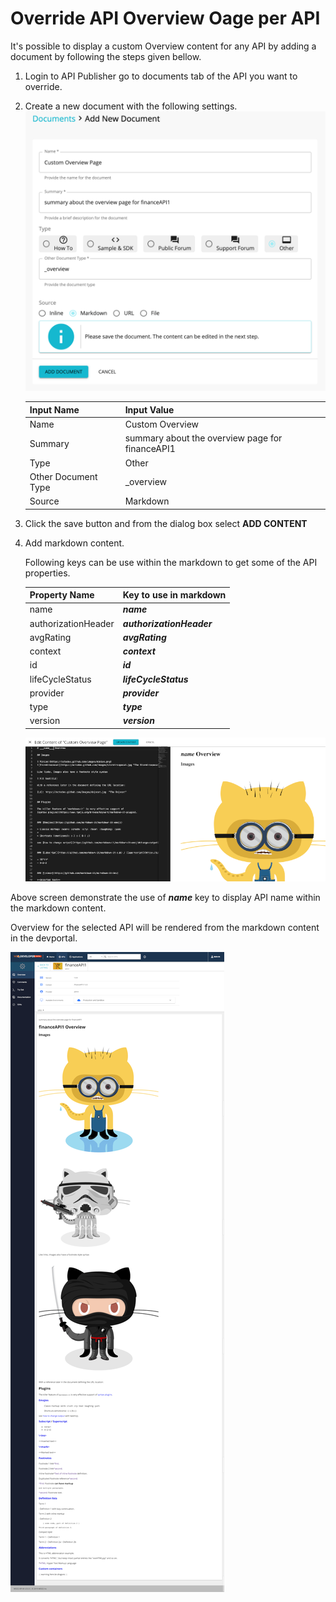 # Override API Overview Oage per API

It's possible to display a custom Overview content for any API by adding a document by following the steps given bellow.

1. Login to API Publisher go to documents tab of the API you want to override.

2. Create a new document with the following settings.
    ![override api overview page per api publisher](../../../../assets/img/learn/override-api-overview-page-per-api-publisher1.png) 

    | Input Name | Input Value |
    | -- | -- |
    | Name | Custom Overview |
    | Summary | summary about the overview page for financeAPI1 |
    | Type | Other |
    | Other Document Type | _overview |
    | Source | Markdown |

3. Click the save button and from the dialog box select **ADD CONTENT**

4. Add markdown content.

    Following keys can be use within the markdown to get some of the API properties.

    | Property Name | Key to use in markdown |
    | --- | --- |
    | name | ___name___ |
    | authorizationHeader | ___authorizationHeader___ |
    | avgRating | ___avgRating___ |
    | context | ___context___ |
    | id | ___id___ |
    | lifeCycleStatus | ___lifeCycleStatus___ |
    | provider | ___provider___ |
    | type | ___type___ |
    | version | ___version___ |

    ![override api overview page per api publisher](../../../../assets/img/learn/override-api-overview-page-per-api-publisher2.png) 

Above screen demonstrate the use of ___name___ key to display API name within the markdown content.

Overview for the selected API will be rendered from the markdown content in the devportal.

![override api overview page per api devportal](../../../../assets/img/learn/override-api-overview-page-per-api-devportal.png) 
